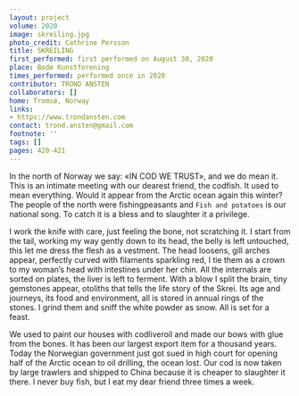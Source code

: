 ```yaml
---
layout: project
volume: 2020
image: skreiling.jpg
photo_credit: Cathrine Persson
title: SKREILING
first_performed: first performed on August 30, 2020
place: Bodø Kunstforening
times_performed: performed once in 2020
contributor: TROND ANSTEN
collaborators: []
home: Tromsø, Norway
links:
- https://www.trondansten.com
contact: trond.ansten@gmail.com
footnote: ''
tags: []
pages: 420-421
---
```



In the north of Norway we say: «IN COD WE TRUST», and we do mean it. 
This is an intimate meeting with our dearest friend, the codfish. It used to mean everything. Would it appear from the Arctic ocean again this winter? The people of the north were fishingpeasants and `Fish and potatoes` is our national song. To catch it is a bless and to slaughter it a privilege. 

I work the knife with care, just feeling the bone, not scratching it. I start from the tail, working my way gently down to its head, the belly is left untouched, this let me dress the flesh as a vestment. The head loosens, gill arches appear, perfectly curved with filaments sparkling red, I tie them as a crown to my woman’s head with intestines under her chin. All the internals are sorted on plates, the liver is left to ferment. With a blow I split the brain, tiny gemstones appear, otoliths that tells the life story of the Skrei. Its age and journeys, its food and environment, all is stored in annual rings of the stones. I grind them and sniff the white powder as snow.
All is set for a feast.

We used to paint our houses with codliveroil and made our bows with glue from the bones. It has been our largest export item for a thousand years. Today the Norwegian government just got sued in high court for opening half of the Arctic ocean to oil drilling, the ocean lost. Our cod is now taken by large trawlers and shipped to China because it is cheaper to slaughter it there. 
I never buy fish, but I eat my dear friend three times a week.
